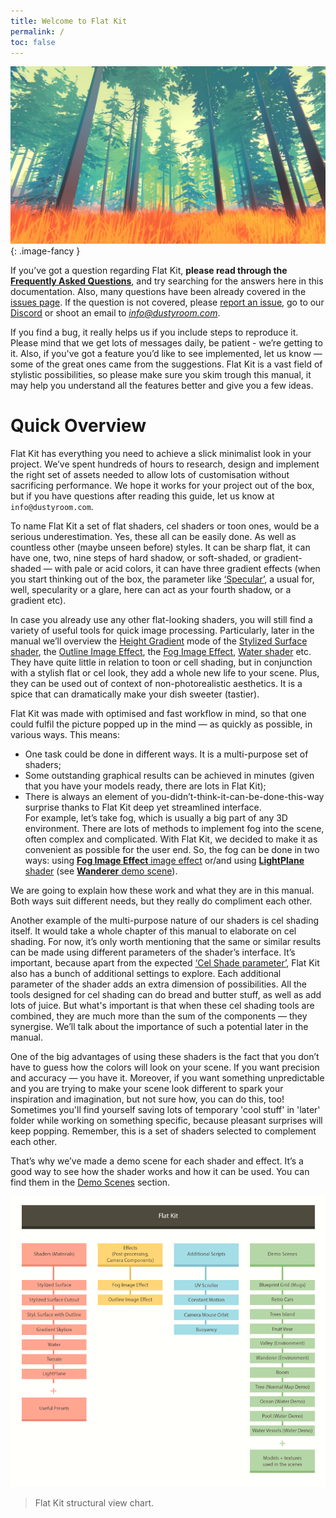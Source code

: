 ```yaml
---
title: Welcome to Flat Kit
permalink: /
toc: false
---
```


![](/FlatKit_Manual_Images/overview-intro-pic.jpg){: .image-fancy }

If you’ve got a question regarding Flat Kit, **please read through the [Frequently Asked Questions](/faq/)**, and try searching for the answers here in this documentation. Also, many questions have been already covered in the [issues page](https://github.com/Dustyroom/flat-kit-doc/issues). If the question is not covered, please [report an issue](https://github.com/Dustyroom/flat-kit-doc/issues), go to our [Discord](https://discord.gg/GBAeuWC9qS) or shoot an email to *info@dustyroom.com*.

If you find a bug, it really helps us if you include steps to reproduce it. Please mind that we get lots of messages daily, be patient - we’re getting to it. Also, if you've got a feature you’d like to see implemented, let us know — some of the great ones came from the suggestions. Flat Kit is a vast field of stylistic possibilities, so please make sure you skim trough this manual, it may help you understand all the features better and give you a few ideas.

# Quick Overview

Flat Kit has everything you need to achieve a slick minimalist look in your project. We’ve spent hundreds of hours to research, design and implement the right set of assets needed to allow lots of customisation without sacrificing performance. We hope it works for your project out of the box, but if you have questions after reading this guide, let us know at `info@dustyroom.com`.

To name Flat Kit a set of flat shaders, cel shaders or toon ones, would be a serious underestimation. Yes, these all can be easily done. As well as countless other (maybe unseen before) styles. It can be sharp flat, it can have one, two, nine steps of hard shadow, or soft-shaded, or gradient-shaded — with pale or acid colors, it can have three gradient effects (when you start thinking out of the box, the parameter like [‘Specular’](/stylized-surface/#specular), a usual for, well, specularity or a glare, here can act as your fourth shadow, or a gradient etc).

In case you already use any other flat-looking shaders, you will still find a variety of useful tools for quick image processing. Particularly, later in the manual we’ll overview the [Height Gradient](/stylized-surface/#height-gradient) mode of the [Stylized Surface shader](/stylized-surface/), the [Outline Image Effect](/outlines/), the [Fog Image Effect](/fog/), [Water shader](/water/) etc. They have quite little in relation to toon or cell shading, but in conjunction with a stylish flat or cel look, they add a whole new life to your scene. Plus, they can be used out of context of non-photorealistic aesthetics. It is a spice that can dramatically make your dish sweeter (tastier).

Flat Kit was made with optimised and fast workflow in mind, so that one could fulfil the picture popped up in the mind — as quickly as possible, in various ways. This means:

* One task could be done in different ways. It is a multi-purpose set of shaders;
* Some outstanding graphical results can be achieved in minutes (given that you have your models ready, there are lots in Flat Kit);
* There is always an element of you-didn’t-think-it-can-be-done-this-way surprise thanks to Flat Kit deep yet streamlined interface.  
For example, let’s take fog, which is usually a big part of any 3D environment. There are lots of methods to implement fog into the scene, often complex and complicated. With Flat Kit, we decided to make it as convenient as possible for the user end. So, the fog can be done in two ways: using [**Fog Image Effect** image effect](/fog/) or/and using [**LightPlane** shader](/light-plane/) (see [**Wanderer** demo scene](/demo-scenes/#wanderer)). 

We are going to explain how these work and what they are in this manual. Both ways suit different needs, but they really do compliment each other.

Another example of the multi-purpose nature of our shaders is cel shading itself. It would take a whole chapter of this manual to elaborate on cel shading. For now, it’s only worth mentioning that the same or similar results can be made using different parameters of the shader’s interface.
It’s important, because apart from the expected [‘Cel Shade parameter’](/stylized-surface/#cel-shading-mode), Flat Kit also has a bunch of additional settings to explore. Each additional parameter of the shader adds an extra dimension of possibilities. All the tools designed for cel shading can do bread and butter stuff, as well as add lots of juice. But what's important is that when these cel shading tools are combined, they are much more than the sum of the components — they synergise. We’ll talk about the importance of such a potential later in the manual.

One of the big advantages of using these shaders is the fact that you don’t have to guess how the colors will look on your scene. If you want precision and accuracy — you have it. Moreover, if you want something unpredictable and you are trying to make your scene look different to spark your inspiration and imagination, but not sure how, you can do this, too! Sometimes you'll find yourself saving lots of temporary 'cool stuff' in 'later' folder while working on something specific, because pleasant surprises will keep popping. Remember, this is a set of shaders selected to complement each other.

That’s why we’ve made a demo scene for each shader and effect. It’s a good way to see how the shader works and how it can be used. You can find them in the [Demo Scenes](/demo-scenes/) section.

![Flat Kit structural view chart](FlatKit_Manual_Images/FlatKit-Structure-Chart.png)
> Flat Kit structural view chart.

